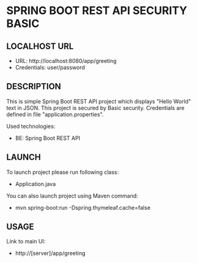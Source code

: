 SPRING BOOT REST API SECURITY BASIC
===================================


LOCALHOST URL
-------------

* URL: http://localhost:8080/app/greeting
* Credentials: user/password


DESCRIPTION
-----------

This is simple Spring Boot REST API project which displays "Hello World" text in JSON. 
This project is secured by Basic security.
Credentials are defined in file "application.properties".
 
Used technologies:
* BE: Spring Boot REST API
  

LAUNCH
------

To launch project please run following class: 
* Application.java

You can also launch project using Maven command:
* mvn spring-boot:run -Dspring.thymeleaf.cache=false


USAGE
-----

Link to main UI:
* http://[server]/app/greeting